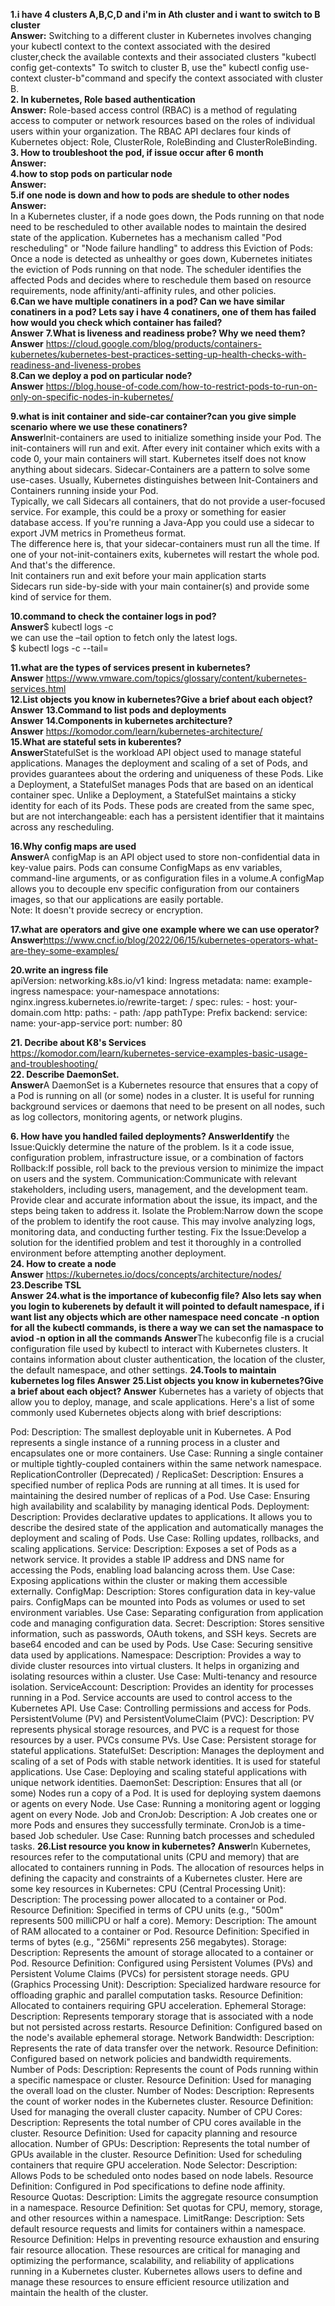 **1.i have 4 clusters A,B,C,D and i'm in Ath cluster and i want to switch to B cluster  
Answer:**   Switching to a different cluster in Kubernetes involves changing your kubectl context to the context associated with the desired cluster,check the available contexts and their associated clusters "kubectl config get-contexts" To switch to cluster B, use the" kubectl config use-context cluster-b"command and specify the context associated with cluster B.   
**2. In kubernetes, Role based authentication    
Answer:** Role-based access control (RBAC) is a method of regulating access to computer or network resources based on the roles of individual users within your organization.  The RBAC API declares four kinds of Kubernetes object: Role, ClusterRole, RoleBinding and ClusterRoleBinding.   
**3. How to troubleshoot the pod, if issue occur after 6 month    
Answer:**   
**4.how to stop pods on particular node    
Answer:**   
**5.if one node is down and how to pods are shedule to other nodes    
Answer:**   
In a Kubernetes cluster, if a node goes down, the Pods running on that node need to be rescheduled to other available nodes to maintain the desired state of the application. Kubernetes has a mechanism called "Pod rescheduling" or "Node failure handling" to address this  Eviction of Pods:
Once a node is detected as unhealthy or goes down, Kubernetes initiates the eviction of Pods running on that node.
The scheduler identifies the affected Pods and decides where to reschedule them based on resource requirements, node affinity/anti-affinity rules, and other policies.  
**6.Can we have multiple conatiners in a pod? Can we have similar conatiners in a pod? Lets say i have 4 conatiners, one of them has failed how would you check which container has failed?   
Answer**
**7.What is liveness and readiness probe? Why we need them?   
Answer** https://cloud.google.com/blog/products/containers-kubernetes/kubernetes-best-practices-setting-up-health-checks-with-readiness-and-liveness-probes   
**8.Can we deploy a pod on particular node?   
Answer** https://blog.house-of-code.com/how-to-restrict-pods-to-run-on-only-on-specific-nodes-in-kubernetes/   

**9.what is init container and side-car container?can you give simple scenario where we use these conatiners?   
Answer**Init-containers are used to initialize something inside your Pod. The init-containers will run and exit. After every init container which exits with a code 0, your main containers will start. 
Kubernetes itself does not know anything about sidecars. Sidecar-Containers are a pattern to solve some use-cases. Usually, Kubernetes distinguishes between Init-Containers and Containers running inside your Pod.   
Typically, we call Sidecars all containers, that do not provide a user-focused service. For example, this could be a proxy or something for easier database access. If you're running a Java-App you could use a sidecar to export JVM metrics in Prometheus format.   
The difference here is, that your sidecar-containers must run all the time. If one of your not-init-containers exits, kubernetes will restart the whole pod.
And that's the difference.   
Init containers run and exit before your main application starts   
Sidecars run side-by-side with your main container(s) and provide some kind of service for them.      

**10.command to check the container logs in pod?   
Answer**$ kubectl logs <pod-name> -c <container-name>   
 we can use the –tail option to fetch only the latest logs.   
 $ kubectl logs <pod-name> -c <container-name> --tail=<number-of-lines>   
 
**11.what are the types of services present in kubernetes?   
Answer** https://www.vmware.com/topics/glossary/content/kubernetes-services.html   
**12.List objects you know in kubernetes?Give a brief about each object?   
Answer**
**13.Command to list pods and deployments   
Answer**
**14.Components in kubernetes architecture?   
Answer** https://komodor.com/learn/kubernetes-architecture/  
**15.What are stateful sets in kuberentes?   
Answer**StatefulSet is the workload API object used to manage stateful applications. Manages the deployment and scaling of a set of Pods, and provides guarantees about the ordering and uniqueness of these Pods. 
Like a Deployment, a StatefulSet manages Pods that are based on an identical container spec. Unlike a Deployment, a StatefulSet maintains a sticky identity for each of its Pods. These pods are created from the same spec, but are not interchangeable: each has a persistent identifier that it maintains across any rescheduling. 

**16.Why config maps are used   
Answer**A configMap is an API object used to store non-confidential data in key-value pairs. Pods can consume ConfigMaps as env variables, command-line arguments, or as configuration files in a volume.A configMap allows you to decouple env specific configuration from our containers images, so that our
applications are easily portable.   
Note: It doesn't provide secrecy or encryption.   

**17.what are operators and give one example where we can use operator?   
Answer**https://www.cncf.io/blog/2022/06/15/kubernetes-operators-what-are-they-some-examples/  

**20.write an ingress file**  
apiVersion: networking.k8s.io/v1
kind: Ingress
metadata:
  name: example-ingress
  namespace: your-namespace
  annotations:
    nginx.ingress.kubernetes.io/rewrite-target: /
spec:
  rules:
    - host: your-domain.com
      http:
        paths:
          - path: /app
            pathType: Prefix
            backend:
              service:
                name: your-app-service
                port:
                  number: 80

**21. Decribe about K8's Services**  
https://komodor.com/learn/kubernetes-service-examples-basic-usage-and-troubleshooting/   
**22. Describe DaemonSet.    
 Answer**A DaemonSet is a Kubernetes resource that ensures that a copy of a Pod is running on all (or some) nodes in a cluster. It is useful for running background services or daemons that need to be present on all nodes, such as log collectors, monitoring agents, or network plugins.

 **6. How have you handled failed deployments?
AnswerIdentify** the Issue:Quickly determine the nature of the problem. Is it a code issue, configuration problem, infrastructure issue, or a combination of factors
Rollback:If possible, roll back to the previous version to minimize the impact on users and the system.
Communication:Communicate with relevant stakeholders, including users, management, and the development team. Provide clear and accurate information about the issue, its impact, and the steps being taken to address it.
Isolate the Problem:Narrow down the scope of the problem to identify the root cause. This may involve analyzing logs, monitoring data, and conducting further testing.
Fix the Issue:Develop a solution for the identified problem and test it thoroughly in a controlled environment before attempting another deployment.  
**24. How to create a node  
Answer** https://kubernetes.io/docs/concepts/architecture/nodes/  
**23.Describe TSL    
Answer**
**24.what is the importance of kubeconfig file? Also lets say when you login to kuberenets by default it will pointed to default namespace, if i want list any objects which are other namespace need concate -n option for all the kubectl commands, is there a way we can set the namaspace to aviod -n option in all the commands
Answer**The kubeconfig file is a crucial configuration file used by kubectl to interact with Kubernetes clusters. It contains information about cluster authentication, the location of the cluster, the default namespace, and other settings.
**24.Tools to maintain kubernetes log files
Answer**
**25.List objects you know in kubernetes?Give a brief about each object?
Answer** 
Kubernetes has a variety of objects that allow you to deploy, manage, and scale applications. Here's a list of some commonly used Kubernetes objects along with brief descriptions:

Pod:
Description: The smallest deployable unit in Kubernetes. A Pod represents a single instance of a running process in a cluster and encapsulates one or more containers.
Use Case: Running a single container or multiple tightly-coupled containers within the same network namespace.
ReplicationController (Deprecated) / ReplicaSet:
Description: Ensures a specified number of replica Pods are running at all times. It is used for maintaining the desired number of replicas of a Pod.
Use Case: Ensuring high availability and scalability by managing identical Pods.
Deployment:
Description: Provides declarative updates to applications. It allows you to describe the desired state of the application and automatically manages the deployment and scaling of Pods.
Use Case: Rolling updates, rollbacks, and scaling applications.
Service:
Description: Exposes a set of Pods as a network service. It provides a stable IP address and DNS name for accessing the Pods, enabling load balancing across them.
Use Case: Exposing applications within the cluster or making them accessible externally.
ConfigMap:
Description: Stores configuration data in key-value pairs. ConfigMaps can be mounted into Pods as volumes or used to set environment variables.
Use Case: Separating configuration from application code and managing configuration data.
Secret:
Description: Stores sensitive information, such as passwords, OAuth tokens, and SSH keys. Secrets are base64 encoded and can be used by Pods.
Use Case: Securing sensitive data used by applications.
Namespace:
Description: Provides a way to divide cluster resources into virtual clusters. It helps in organizing and isolating resources within a cluster.
Use Case: Multi-tenancy and resource isolation.
ServiceAccount:
Description: Provides an identity for processes running in a Pod. Service accounts are used to control access to the Kubernetes API.
Use Case: Controlling permissions and access for Pods.
PersistentVolume (PV) and PersistentVolumeClaim (PVC):
Description: PV represents physical storage resources, and PVC is a request for those resources by a user. PVCs consume PVs.
Use Case: Persistent storage for stateful applications.
StatefulSet:
Description: Manages the deployment and scaling of a set of Pods with stable network identities. It is used for stateful applications.
Use Case: Deploying and scaling stateful applications with unique network identities.
DaemonSet:
Description: Ensures that all (or some) Nodes run a copy of a Pod. It is used for deploying system daemons or agents on every Node.
Use Case: Running a monitoring agent or logging agent on every Node.
Job and CronJob:
Description: A Job creates one or more Pods and ensures they successfully terminate. CronJob is a time-based Job scheduler.
Use Case: Running batch processes and scheduled tasks.
**26.List resource you know in kubernetes?
Answer**In Kubernetes, resources refer to the computational units (CPU and memory) that are allocated to containers running in Pods. The allocation of resources helps in defining the capacity and constraints of a Kubernetes cluster. Here are some key resources in Kubernetes:
CPU (Central Processing Unit):
Description: The processing power allocated to a container or Pod.
Resource Definition: Specified in terms of CPU units (e.g., "500m" represents 500 milliCPU or half a core).
Memory:
Description: The amount of RAM allocated to a container or Pod.
Resource Definition: Specified in terms of bytes (e.g., "256Mi" represents 256 megabytes).
Storage:
Description: Represents the amount of storage allocated to a container or Pod.
Resource Definition: Configured using Persistent Volumes (PVs) and Persistent Volume Claims (PVCs) for persistent storage needs.
GPU (Graphics Processing Unit):
Description: Specialized hardware resource for offloading graphic and parallel computation tasks.
Resource Definition: Allocated to containers requiring GPU acceleration.
Ephemeral Storage:
Description: Represents temporary storage that is associated with a node but not persisted across restarts.
Resource Definition: Configured based on the node's available ephemeral storage.
Network Bandwidth:
Description: Represents the rate of data transfer over the network.
Resource Definition: Configured based on network policies and bandwidth requirements.
Number of Pods:
Description: Represents the count of Pods running within a specific namespace or cluster.
Resource Definition: Used for managing the overall load on the cluster.
Number of Nodes:
Description: Represents the count of worker nodes in the Kubernetes cluster.
Resource Definition: Used for managing the overall cluster capacity.
Number of CPU Cores:
Description: Represents the total number of CPU cores available in the cluster.
Resource Definition: Used for capacity planning and resource allocation.
Number of GPUs:
Description: Represents the total number of GPUs available in the cluster.
Resource Definition: Used for scheduling containers that require GPU acceleration.
Node Selector:
Description: Allows Pods to be scheduled onto nodes based on node labels.
Resource Definition: Configured in Pod specifications to define node affinity.
Resource Quotas:
Description: Limits the aggregate resource consumption in a namespace.
Resource Definition: Set quotas for CPU, memory, storage, and other resources within a namespace.
LimitRange:
Description: Sets default resource requests and limits for containers within a namespace.
Resource Definition: Helps in preventing resource exhaustion and ensuring fair resource allocation.
These resources are critical for managing and optimizing the performance, scalability, and reliability of applications running in a Kubernetes cluster. Kubernetes allows users to define and manage these resources to ensure efficient resource utilization and maintain the health of the cluster.
